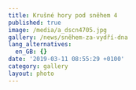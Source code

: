 ```yaml
---
title: Krušné hory pod sněhem 4
published: true
image: /media/a_dscn4705.jpg
gallery: /news/sněhem-za-vydří-dna
lang_alternatives:
  en_GB: {}
date: '2019-03-11 08:55:29 +0100'
category: gallery
layout: photo
---
```



